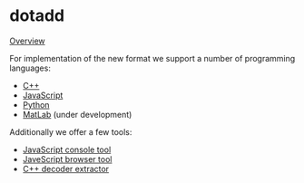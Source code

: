 # dotadd

[Overview][rep_all]

For implementation of the new format we support a number of programming languages:

* [C++][rep_cpp]
* [JavaScript][rep_js]
* [Python][rep_py]
* [MatLab][rep_m] (under development)

Additionally we offer a few tools:

* [JavaScript console tool][rep_tool_console]
* [JaveScript browser tool][rep_tool_browser]
* [C++ decoder extractor][rep_tool_extractor]




[rep_all]: https://github.com/smp-3d	"dotadd Overview"

[rep_py]:https://github.com/smp-3d/dotadd.py	"Python repository"
[rep_js]:https://github.com/smp-3d/dotadd.js	"JavaScript repository"
[rep_cpp]:https://github.com/smp-3d/libdotadd	"C++ repository"
[rep_m]:https://github.com/smp-3d/dotadd.m	"MatLab repository"

[rep_tool_console]:https://github.com/smp-3d/dotadd.tools	"JavaScript console tool"
[rep_tool_browser]:https://github.com/smp-3d/dotadd-online-converter	"JavaScript browser tool"
[rep_tool_extractor]:https://github.com/smp-3d/dotadd-dec-ripper	"C++ decoder extractor"

